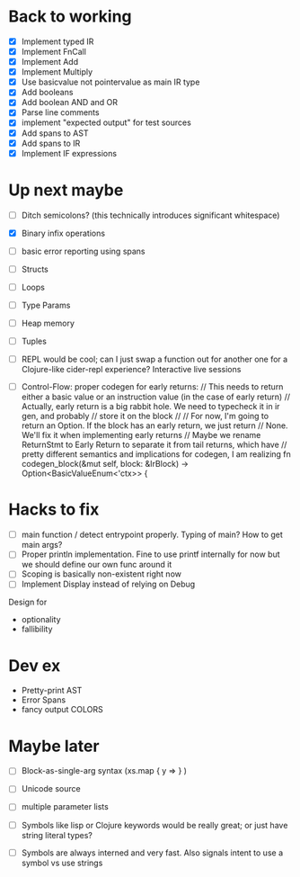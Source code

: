 # Back to working
- [x] Implement typed IR
- [x] Implement FnCall
- [x] Implement Add
- [x] Implement Multiply
- [x] Use basicvalue not pointervalue as main IR type
- [x] Add booleans
- [x] Add boolean AND and OR
- [x] Parse line comments 
- [x] implement "expected output" for test sources
- [x] Add spans to AST
- [x] Add spans to IR
- [x] Implement IF expressions

# Up next maybe
- [ ] Ditch semicolons? (this technically introduces significant whitespace)
- [x] Binary infix operations
- [ ] basic error reporting using spans
- [ ] Structs
- [ ] Loops
- [ ] Type Params
- [ ] Heap memory
- [ ] Tuples
- [ ] REPL would be cool; can I just swap a function out for another one for a Clojure-like cider-repl experience? Interactive live sessions
- [ ] Control-Flow: proper codegen for early returns:
    // This needs to return either a basic value or an instruction value (in the case of early return)
    // Actually, early return is a big rabbit hole. We need to typecheck it in ir gen, and probably
    // store it on the block
    //
    // For now, I'm going to return an Option. If the block has an early return, we just return
    // None. We'll fix it when implementing early returns
    // Maybe we rename ReturnStmt to Early Return to separate it from tail returns, which have
    // pretty different semantics and implications for codegen, I am realizing
    fn codegen_block(&mut self, block: &IrBlock) -> Option<BasicValueEnum<'ctx>> {


# Hacks to fix
- [ ] main function / detect entrypoint properly. Typing of main? How to get main args?
- [ ] Proper println implementation. Fine to use printf internally for now but we should define our own func around it
- [ ] Scoping is basically non-existent right now
- [ ] Implement Display instead of relying on Debug

Design for 
- optionality
- fallibility


# Dev ex
- Pretty-print AST
- Error Spans
- fancy output COLORS

# Maybe later
- [ ] Block-as-single-arg syntax (xs.map { y => } )
- [ ] Unicode source
- [ ] multiple parameter lists
- [ ] Symbols like lisp or Clojure keywords would be really great; or just have string literal types?
- [ ] Symbols are always interned and very fast. Also signals intent to use a symbol vs use strings

